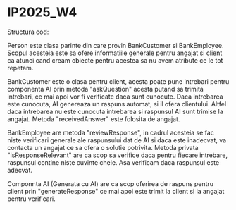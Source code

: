 # IP2025_W4

Structura cod:

Person este clasa parinte din care provin BankCustomer si BankEmployee. Scopul acesteia este sa ofere informatiile generale pentru angajat si client ca atunci cand cream obiecte pentru acestea sa nu avem atribute ce le tot repetam. 

BankCustomer este o clasa pentru client, acesta poate pune intrebari pentru componenta AI prin metoda "askQuestion" acesta putand sa trimita intrebari, ce mai apoi vor fi verificate daca sunt cunocute.
Daca intrebarea este cunocuta, AI genereaza un raspuns automat, si il ofera clientului. Altfel daca intrebarea nu este cunocuta intrebarea si raspunsul AI sunt trimise la angajat.
Metoda "receivedAnswer" este folosita de angajat.

BankEmployee are metoda "reviewResponse", in cadrul acesteia se fac niste verificari generale ale raspunsului dat de AI si daca este inadecvat, va contacta un angajat ce sa ofera o solutie potrivita.
Metoda privata "isResponseRelevant" are ca scop sa verifice daca pentru fiecare intrebare, raspunsul contine niste cuvinte cheie. Asa verificam daca raspunsul este adecvat.

Componnta AI (Generata cu AI) are ca scop oferirea de raspuns pentru client prin "generateResponse" ce mai apoi este trimit la client si la angajat pentru verificari.
